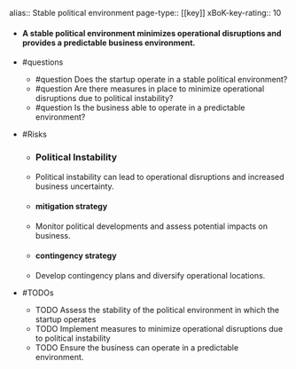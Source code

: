 alias:: Stable political environment
page-type:: [[key]]
xBoK-key-rating:: 10
- #### A stable political environment minimizes operational disruptions and provides a predictable business environment.
- #questions
  - #question Does the startup operate in a stable political environment?
  - #question Are there measures in place to minimize operational disruptions due to political instability?
  - #question Is the business able to operate in a predictable environment?
- #Risks

  - ### Political Instability
  - Political instability can lead to operational disruptions and increased business uncertainty.
  - #### mitigation strategy
  - Monitor political developments and assess potential impacts on business.
  - #### contingency strategy
  - Develop contingency plans and diversify operational locations.
- #TODOs
  - TODO Assess the stability of the political environment in which the startup operates
  - TODO  Implement measures to minimize operational disruptions due to political instability
  - TODO  Ensure the business can operate in a predictable environment.


